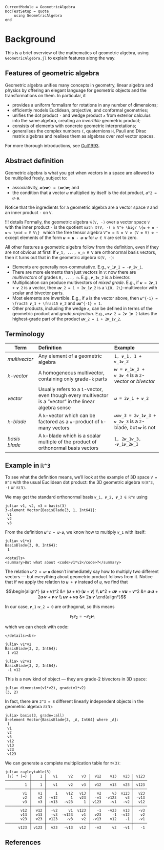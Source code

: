 ```@meta
CurrentModule = GeometricAlgebra
DocTestSetup = quote
	using GeometricAlgebra
end
```

# Background

This is a brief overview of the mathematics of geometric algebra, using `GeometricAlgebra.jl` to explain features along the way.

## Features of geometric algebra

Geometric algebra unifies many concepts in geometry, linear algebra and physics by offering an elegant language for geometric objects and the transformations on them. In particular, it
- provides a uniform formalism for rotations in any number of dimensions;
- efficiently models Euclidean, projective, and conformal geometries;
- unifies the dot product ``⋅`` and wedge product ``∧`` from exterior calculus into the same algebra, creating an _invertible_ geometric product;
- consists of elements with concrete geometric interpretations;
- generalises the complex numbers ``ℂ``, quaternions ``ℍ``, Pauli and Dirac matrix algebras and realises them as algebras over _real_ vector spaces.

For more thorough introductions, see [Gull1993](@cite).


## Abstract definition

Geometric algebra is what you get when vectors in a space are allowed to be multiplied freely, subject to:
- associativity, ``𝒖(𝒗𝒘) = (𝒖𝒗)𝒘``; and
- the condition that a vector ``𝒖`` multiplied by itself is the dot product, ``𝒖^2 = 𝒖⋅𝒖``.

Notice that the ingredients for a geometric algebra are a vector space ``V`` and an inner product ``⋅`` on ``V``.

!!! details
	Formally, the geometric algebra ``𝒢(V, ⋅)`` over a vector space ``V`` with the inner product ``⋅`` is the quotient
	```math
	𝒢(V, ⋅) ≅ V^⊗ \big/ \{𝒖 ⊗ 𝒖 - 𝒖⋅𝒖 \mid 𝒖 ∈ V\}
	```
	which the free tensor algebra ``V^⊗ = ℝ ⊕ V ⊕ (V ⊗ V) ⊕ ⋯`` except elements of the form ``𝒖 ⊗ 𝒖 - 𝒖⋅𝒖`` for ``𝒖 ∈ V`` are set to zero.

All other features a geometric algebra follow from the definition, even if they are not obvious at first!
If ``𝒗_1, ..., 𝒗_n ∈ V`` are orthonormal basis vectors, then it turns out that in the geometric algebra ``𝒢(V, ⋅)``:
- Elements are generally non-commutative.
  E.g., ``𝒗_1𝒗_2 = -𝒗_2𝒗_1``.
- There are more elements than just vectors in ``V``: now there are _multivectors_ of grades ``0, ..., n``.
  E.g., ``𝒗_1𝒗_2`` is a bivector.
- Multiplication can produce multivectors of _mixed grade_.
  E.g., if ``𝒖 = 2𝒗_1 + 𝒗_2`` is a vector, then ``𝒖𝒗_2 = 1 + 2𝒗_1𝒗_2`` is a ``\{0, 2\}``-multivector with scalar and bivector parts.
- Most elements are invertible.
  E.g., if ``𝒖`` is the vector above, then ``𝒖^{-1} = \frac25 𝒗_1 + \frac15 𝒗_2`` and ``𝒖𝒖^{-1} = 1``.
- Other products, including the wedge ``∧``, can be defined in terms of the geometric product and _grade projection_.
  E.g., ``𝒖∧𝒗_2 = 2𝒗_1𝒗_2`` takes the highest-grade part of the product ``𝒖𝒗_2 = 1 + 2𝒗_1𝒗_2``.

## Terminology

| Term | Definition | Example |
|------|:-----------|:--------|
| _multivector_ | Any element of a geometric algebra | ``1, 𝒗_1, 1 + 𝒗_1𝒗_2``
| _``k``-vector_ | A homogeneous multivector, containing only grade-``k`` parts | ``𝒘 = 𝒗_1𝒗_2 + 𝒗_3𝒗_4`` is a ``2``-vector or _bivector_
| _vector_ | Usually refers to a ``1``-vector, even though every multivector is a “vector” in the linear algebra sense | ``𝒖 = 2𝒗_1 + 𝒗_2``
| _``k``-blade_ | A ``k``-vector which can be factored as a ``∧``-product of ``k``-many vectors | ``𝒖∧𝒗_3 = 2𝒗_1𝒗_3 + 𝒗_2𝒗_3`` is a ``2``-blade, but ``𝒘`` is not
| _basis blade_ | A ``k``-blade which is a scalar multiple of the product of orthonormal basis vectors | ``1, 2𝒗_1𝒗_3, -𝒗_1𝒗_2𝒗_3``


## Example in ``ℝ^3``

To see what the definition means, we’ll look at the example of 3D space ``V = ℝ^3`` with the usual Euclidean dot product: the 3D geometric algebra ``𝒢(ℝ^3, ⋅)`` or ``𝒢(3)``.

We may get the standard orthonormal basis ``𝒗_1, 𝒗_2, 𝒗_3 ∈ ℝ^n`` using
```jldoctest 3d
julia> v1, v2, v3 = basis(3)
3-element Vector{BasisBlade{3, 1, Int64}}:
 v1
 v2
 v3
```
From the definition ``𝒖^2 = 𝒖⋅𝒖``, we know how to multiply ``𝒗_1`` with itself:
```jldoctest 3d
julia> v1*v1
BasisBlade{3, 0, Int64}:
 1
```

```@raw html
<details>
<summary>But what about <code>v1*v2</code>?</summary>
```
The relation ``𝒖^2 = 𝒖⋅𝒖`` doesn’t immediately say how to multiply two different vectors — but everything about geometric product follows from it. Notice that if we apply the relation to ``𝒖 + 𝒗`` instead of ``𝒖``, we find that
```math
\begin{align*}
	(𝒖 + 𝒗)^2 &= (𝒖 + 𝒗)⋅(𝒖 + 𝒗)
\\	𝒖^2 + 𝒖𝒗 + 𝒗𝒖 + 𝒗^2 &= 𝒖⋅𝒖 + 2𝒖⋅𝒗 + 𝒗⋅𝒗
\\	𝒖𝒗 + 𝒗𝒖 &= 2𝒖⋅𝒗
\end{align*}
```
In our case, ``𝒗_1⋅𝒗_2 = 0`` are orthogonal, so this means
```math
𝒗_1𝒗_2 = -𝒗_2𝒗_1
```
which we can check with code:
```@raw html
</details><br>
```

```jldoctest 3d
julia> v1*v2
BasisBlade{3, 2, Int64}:
 1 v12

julia> v2*v1
BasisBlade{3, 2, Int64}:
 -1 v12
```
This is a new kind of object — they are grade-2 bivectors in 3D space:
```jldoctest 3d
julia> dimension(v1*v2), grade(v1*v2)
(3, 2)
```

In fact, there are ``2^3 = 8`` different linearly independent objects in the geometric algebra ``𝒢(3)``:
```jldoctest 3d
julia> basis(3, grade=:all)
8-element Vector{BasisBlade{3, _A, Int64} where _A}:
 1
 v1
 v2
 v3
 v12
 v13
 v23
 v123
```

We can generate a complete multiplication table for ``𝒢(3)``:
```jldoctest 3d
julia> cayleytable(3)
 (↓) * (→) │    1 │   v1     v2    v3 │  v12    v13   v23 │ v123
───────────┼──────┼───────────────────┼───────────────────┼──────
         1 │    1 │   v1     v2    v3 │  v12    v13   v23 │ v123
───────────┼──────┼───────────────────┼───────────────────┼──────
        v1 │   v1 │    1    v12   v13 │   v2     v3  v123 │  v23
        v2 │   v2 │ -v12      1   v23 │  -v1  -v123    v3 │ -v13
        v3 │   v3 │ -v13   -v23     1 │ v123    -v1   -v2 │  v12
───────────┼──────┼───────────────────┼───────────────────┼──────
       v12 │  v12 │  -v2     v1  v123 │   -1   -v23   v13 │  -v3
       v13 │  v13 │  -v3  -v123    v1 │  v23     -1  -v12 │   v2
       v23 │  v23 │ v123    -v3    v2 │ -v13    v12    -1 │  -v1
───────────┼──────┼───────────────────┼───────────────────┼──────
      v123 │ v123 │  v23   -v13   v12 │  -v3     v2   -v1 │   -1
```

## References

```@bibliography
```